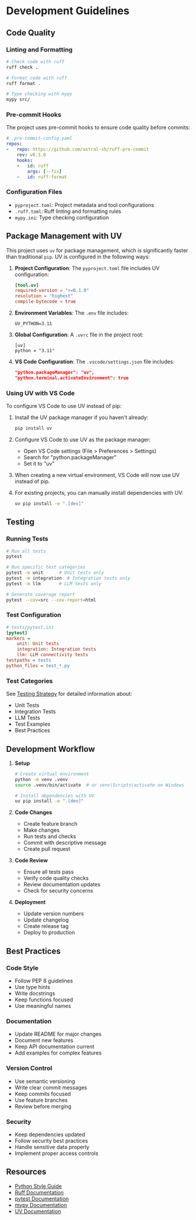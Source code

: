 # Development Guidelines

## Code Quality

### Linting and Formatting
```bash
# Check code with ruff
ruff check .

# Format code with ruff
ruff format .

# Type checking with mypy
mypy src/
```

### Pre-commit Hooks
The project uses pre-commit hooks to ensure code quality before commits:
```yaml
# .pre-commit-config.yaml
repos:
-   repo: https://github.com/astral-sh/ruff-pre-commit
    rev: v0.3.0
    hooks:
    -   id: ruff
        args: [--fix]
    -   id: ruff-format
```

### Configuration Files
- `pyproject.toml`: Project metadata and tool configurations
- `.ruff.toml`: Ruff linting and formatting rules
- `mypy.ini`: Type checking configuration

## Package Management with UV

This project uses `uv` for package management, which is significantly faster than traditional `pip`. UV is configured in the following ways:

1. **Project Configuration**: The `pyproject.toml` file includes UV configuration:
   ```toml
   [tool.uv]
   required-version = ">=0.1.0"
   resolution = "highest"
   compile-bytecode = true
   ```

2. **Environment Variables**: The `.env` file includes:
   ```
   UV_PYTHON=3.11
   ```

3. **Global Configuration**: A `.uvrc` file in the project root:
   ```
   [uv]
   python = "3.11"
   ```

4. **VS Code Configuration**: The `.vscode/settings.json` file includes:
   ```json
   "python.packageManager": "uv",
   "python.terminal.activateEnvironment": true
   ```

### Using UV with VS Code

To configure VS Code to use UV instead of pip:

1. Install the UV package manager if you haven't already:
   ```bash
   pip install uv
   ```

2. Configure VS Code to use UV as the package manager:
   - Open VS Code settings (File > Preferences > Settings)
   - Search for "python.packageManager"
   - Set it to "uv"

3. When creating a new virtual environment, VS Code will now use UV instead of pip.

4. For existing projects, you can manually install dependencies with UV:
   ```bash
   uv pip install -e ".[dev]"
   ```

## Testing

### Running Tests
```bash
# Run all tests
pytest

# Run specific test categories
pytest -m unit      # Unit tests only
pytest -m integration  # Integration tests only
pytest -m llm       # LLM tests only

# Generate coverage report
pytest --cov=src --cov-report=html
```

### Test Configuration
```ini
# tests/pytest.ini
[pytest]
markers =
    unit: Unit tests
    integration: Integration tests
    llm: LLM connectivity tests
testpaths = tests
python_files = test_*.py
```

### Test Categories
See [Testing Strategy](testing.md) for detailed information about:
- Unit Tests
- Integration Tests
- LLM Tests
- Test Examples
- Best Practices

## Development Workflow

1. **Setup**
   ```bash
   # Create virtual environment
   python -m venv .venv
   source .venv/bin/activate  # or venv\Scripts\activate on Windows

   # Install dependencies with UV
   uv pip install -e ".[dev]"
   ```

2. **Code Changes**
   - Create feature branch
   - Make changes
   - Run tests and checks
   - Commit with descriptive message
   - Create pull request

3. **Code Review**
   - Ensure all tests pass
   - Verify code quality checks
   - Review documentation updates
   - Check for security concerns

4. **Deployment**
   - Update version numbers
   - Update changelog
   - Create release tag
   - Deploy to production

## Best Practices

### Code Style
- Follow PEP 8 guidelines
- Use type hints
- Write docstrings
- Keep functions focused
- Use meaningful names

### Documentation
- Update README for major changes
- Document new features
- Keep API documentation current
- Add examples for complex features

### Version Control
- Use semantic versioning
- Write clear commit messages
- Keep commits focused
- Use feature branches
- Review before merging

### Security
- Keep dependencies updated
- Follow security best practices
- Handle sensitive data properly
- Implement proper access controls

## Resources
- [Python Style Guide](https://peps.python.org/pep-0008/)
- [Ruff Documentation](https://beta.ruff.rs/docs/)
- [pytest Documentation](https://docs.pytest.org/)
- [mypy Documentation](https://mypy.readthedocs.io/)
- [UV Documentation](https://github.com/astral-sh/uv) 